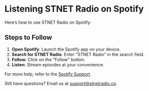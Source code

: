 # Listening STNET Radio on Spotify

Here’s how to use STNET Radio on Spotify:

## Steps to Follow

1. **Open Spotify**: Launch the Spotify app on your device.
2. **Search for STNET Radio**: Enter "STNET Radio" in the search field.
3. **Follow**: Click on the "Follow" button.
4. **Listen**: Stream episodes at your convenience.

For more help, refer to the [Spotify Support](https://support.spotify.com/).

Still have questions? Email us at [support@stnetradio.co](mailto:support@stnetradio.co).
